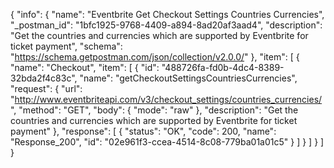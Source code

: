 {
  "info": {
    "name": "Eventbrite Get Checkout Settings Countries Currencies",
    "_postman_id": "1bfc1925-9768-4409-a894-8ad20af3aad4",
    "description": "Get the countries and currencies which are supported by Eventbrite for ticket payment",
    "schema": "https://schema.getpostman.com/json/collection/v2.0.0/"
  },
  "item": [
    {
      "name": "Checkout",
      "item": [
        {
          "id": "488726fa-fd0b-4dc4-8389-32bda2f4c83c",
          "name": "getCheckoutSettingsCountriesCurrencies",
          "request": {
            "url": "http://www.eventbriteapi.com/v3/checkout_settings/countries_currencies/",
            "method": "GET",
            "body": {
              "mode": "raw"
            },
            "description": "Get the countries and currencies which are supported by Eventbrite for ticket payment"
          },
          "response": [
            {
              "status": "OK",
              "code": 200,
              "name": "Response_200",
              "id": "02e961f3-ccea-4514-8c08-779ba01a01c5"
            }
          ]
        }
      ]
    }
  ]
}